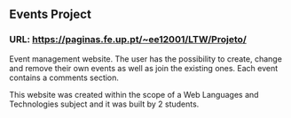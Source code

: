 ## Events Project

### URL: https://paginas.fe.up.pt/~ee12001/LTW/Projeto/

Event management website. The user has the possibility to create, change and remove their own events as well as join the existing
ones. Each event contains a comments section.

This website was created within the scope of a Web Languages and Technologies subject and it was built by 2 students. 
